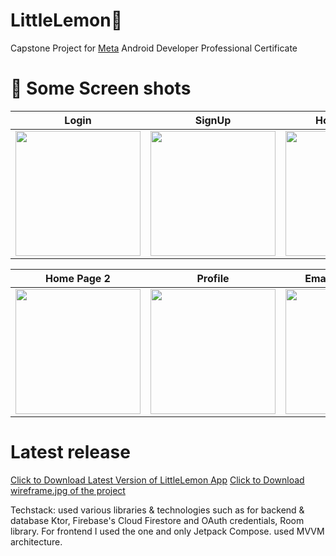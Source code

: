 # LittleLemon🍋
Capstone Project for [Meta](https://github.com/facebook) Android Developer Professional Certificate

# 📸 Some Screen shots
| Login | SignUp | Home Page 1 |
|---------|---------|--------------|
| <img src="https://nilayg26.github.io/Animation/LittleLemonAssets/LittleLemonAssets37.40.jpeg" width="200"/> | <img src="https://nilayg26.github.io/Animation/LittleLemonAssets/LittleLemonAssets38.52.jpeg" width="200"/> | <img src="https://nilayg26.github.io/Animation/LittleLemonAssets/LittleLemonAssets37.35.jpeg" width="200"/> |

| Home Page 2 | Profile | Email Verification |
|--------------|---------|---------------------|
| <img src="https://nilayg26.github.io/Animation/LittleLemonAssets/LittleLemonAssets38.55.jpeg" width="200"/> | <img src="https://nilayg26.github.io/Animation/LittleLemonAssets/LittleLemonAssets37.37.jpeg" width="200"/> | <img src="https://nilayg26.github.io/Animation/LittleLemonAssets/LittleLemonAssets38.54.jpeg" width="200"/> |


# Latest release 
[Click to Download Latest Version of LittleLemon App](https://github.com/nilayg26/LittleLemon/releases/download/v1.0.1/app-release.apk)
[Click to Download wireframe.jpg of the project](https://github.com/nilayg26/LittleLemon/releases/download/v1.0.1/wireframe.jpg)

Techstack: used various libraries & technologies such as for backend & database Ktor, Firebase's Cloud Firestore and OAuth credentials, Room library. For frontend I used the one and only Jetpack Compose. used MVVM architecture.

